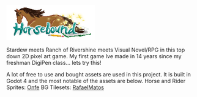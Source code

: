  ![Horsebound Logo](logowork.png)

 Stardew meets Ranch of Rivershine meets Visual Novel/RPG in this top down 2D pixel art game. My first game Ive made in 14 years since my freshman DigiPen class... lets try this! 

A lot of free to use and bought assets are used in this project. It is built in Godot 4 and the most notable of the assets are below.
Horse and Rider Sprites: [Onfe](https://onfe.itch.io/horse-sprite-with-rider-asset-pack)
BG Tilesets: [RafaelMatos](https://rafaelmatos.itch.io/epic-rpg-world-pack-grass-land)
